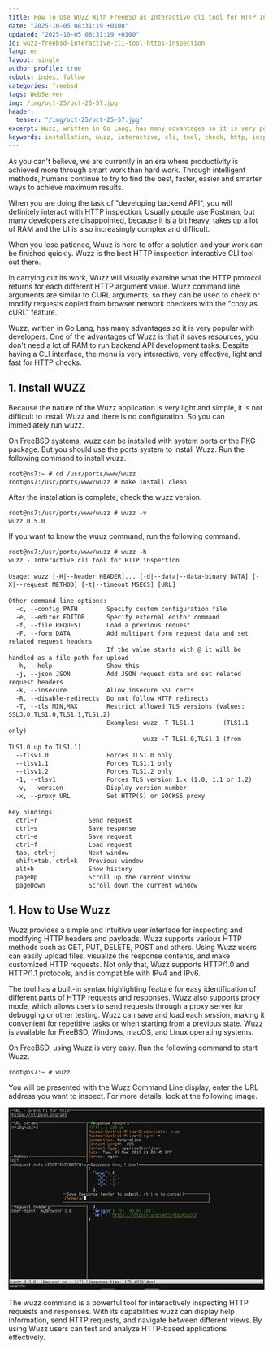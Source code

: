 ```yaml
---
title: How To Use WUZZ With FreeBSD as Interactive cli tool for HTTP Inspection
date: "2025-10-05 08:31:19 +0100"
updated: "2025-10-05 08:31:19 +0100"
id: wuzz-freebsd-interactive-cli-tool-https-inspection
lang: en
layout: single
author_profile: true
robots: index, follow
categories: freebsd
tags: WebServer
img: /img/oct-25/oct-25-57.jpg
header: 
  teaser: "/img/oct-25/oct-25-57.jpg"
excerpt: Wuzz, written in Go Lang, has many advantages so it is very popular with developers. One of the advantages of Wuzz is that it saves resources, you don't need a lot of RAM to run backend API development tasks. Despite having a CLI interface, the menu is very interactive, very effective, light and fast for HTTP checks.
keywords: installation, wuzz, interactive, cli, tool, check, http, inspection, freebsd, command, cli
---
```




As you can't believe, we are currently in an era where productivity is achieved more through smart work than hard work. Through intelligent methods, humans continue to try to find the best, faster, easier and smarter ways to achieve maximum results.

When you are doing the task of "developing backend API", you will definitely interact with HTTP inspection. Usually people use Postman, but many developers are disappointed, because it is a bit heavy, takes up a lot of RAM and the UI is also increasingly complex and difficult.

When you lose patience, Wuuz is here to offer a solution and your work can be finished quickly. Wuzz is the best HTTP inspection interactive CLI tool out there.

In carrying out its work, Wuzz will visually examine what the HTTP protocol returns for each different HTTP argument value. Wuzz command line arguments are similar to CURL arguments, so they can be used to check or modify requests copied from browser network checkers with the "copy as cURL" feature.

Wuzz, written in Go Lang, has many advantages so it is very popular with developers. One of the advantages of Wuzz is that it saves resources, you don't need a lot of RAM to run backend API development tasks. Despite having a CLI interface, the menu is very interactive, very effective, light and fast for HTTP checks.


## 1. Install WUZZ

Because the nature of the Wuzz application is very light and simple, it is not difficult to install Wuzz and there is no configuration. So you can immediately run wuzz.

On FreeBSD systems, wuzz can be installed with system ports or the PKG package. But you should use the ports system to install Wuzz. Run the following command to install wuzz.

```
root@ns7:~ # cd /usr/ports/www/wuzz
root@ns7:/usr/ports/www/wuzz # make install clean
```

After the installation is complete, check the wuzz version.

```
root@ns7:/usr/ports/www/wuzz # wuzz -v
wuzz 0.5.0
```

If you want to know the wuuz command, run the following command.

```
root@ns7:/usr/ports/www/wuzz # wuzz -h
wuzz - Interactive cli tool for HTTP inspection

Usage: wuzz [-H|--header HEADER]... [-d|--data|--data-binary DATA] [-X|--request METHOD] [-t|--timeout MSECS] [URL]

Other command line options:
  -c, --config PATH        Specify custom configuration file
  -e, --editor EDITOR      Specify external editor command
  -f, --file REQUEST       Load a previous request
  -F, --form DATA          Add multipart form request data and set related request headers
                           If the value starts with @ it will be handled as a file path for upload
  -h, --help               Show this
  -j, --json JSON          Add JSON request data and set related request headers
  -k, --insecure           Allow insecure SSL certs
  -R, --disable-redirects  Do not follow HTTP redirects
  -T, --tls MIN,MAX        Restrict allowed TLS versions (values: SSL3.0,TLS1.0,TLS1.1,TLS1.2)
                           Examples: wuzz -T TLS1.1        (TLS1.1 only)
                                     wuzz -T TLS1.0,TLS1.1 (from TLS1.0 up to TLS1.1)
  --tlsv1.0                Forces TLS1.0 only
  --tlsv1.1                Forces TLS1.1 only
  --tlsv1.2                Forces TLS1.2 only
  -1, --tlsv1              Forces TLS version 1.x (1.0, 1.1 or 1.2)
  -v, --version            Display version number
  -x, --proxy URL          Set HTTP(S) or SOCKS5 proxy

Key bindings:
  ctrl+r              Send request
  ctrl+s              Save response
  ctrl+e              Save request
  ctrl+f              Load request
  tab, ctrl+j         Next window
  shift+tab, ctrl+k   Previous window
  alt+h               Show history
  pageUp              Scroll up the current window
  pageDown            Scroll down the current window
```




## 1. How to Use Wuzz

Wuzz provides a simple and intuitive user interface for inspecting and modifying HTTP headers and payloads. Wuzz supports various HTTP methods such as GET, PUT, DELETE, POST and others. Using Wuzz users can easily upload files, visualize the response contents, and make customized HTTP requests. Not only that, Wuzz supports HTTP/1.0 and HTTP/1.1 protocols, and is compatible with IPv4 and IPv6.

The tool has a built-in syntax highlighting feature for easy identification of different parts of HTTP requests and responses. Wuzz also supports proxy mode, which allows users to send requests through a proxy server for debugging or other testing. Wuzz can save and load each session, making it convenient for repetitive tasks or when starting from a previous state. Wuzz is available for FreeBSD, Windows, macOS, and Linux operating systems.

On FreeBSD, using Wuzz is very easy. Run the following command to start Wuzz.

```
root@ns7:~ # wuzz
```

You will be presented with the Wuzz Command Line display, enter the URL address you want to inspect. For more details, look at the following image.

![oct-25-57](/img/oct-25/oct-25-57.jpg)


The wuzz command is a powerful tool for interactively inspecting HTTP requests and responses. With its capabilities wuzz can display help information, send HTTP requests, and navigate between different views. By using Wuzz users can test and analyze HTTP-based applications effectively.